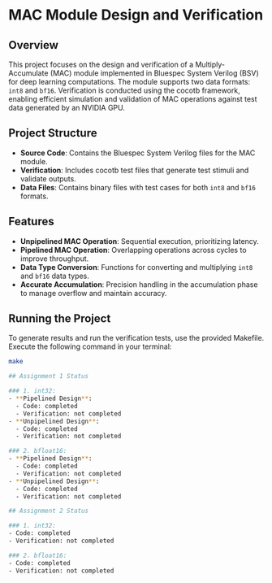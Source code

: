 # MAC Module Design and Verification

## Overview

This project focuses on the design and verification of a Multiply-Accumulate (MAC) module implemented in Bluespec System Verilog (BSV) for deep learning computations. The module supports two data formats: `int8` and `bf16`. Verification is conducted using the cocotb framework, enabling efficient simulation and validation of MAC operations against test data generated by an NVIDIA GPU.

## Project Structure

- **Source Code**: Contains the Bluespec System Verilog files for the MAC module.
- **Verification**: Includes cocotb test files that generate test stimuli and validate outputs.
- **Data Files**: Contains binary files with test cases for both `int8` and `bf16` formats.

## Features

- **Unpipelined MAC Operation**: Sequential execution, prioritizing latency.
- **Pipelined MAC Operation**: Overlapping operations across cycles to improve throughput.
- **Data Type Conversion**: Functions for converting and multiplying `int8` and `bf16` data types.
- **Accurate Accumulation**: Precision handling in the accumulation phase to manage overflow and maintain accuracy.

## Running the Project

To generate results and run the verification tests, use the provided Makefile. Execute the following command in your terminal:

```bash
make 

## Assignment 1 Status

### 1. int32:
- **Pipelined Design**:
  - Code: completed
  - Verification: not completed
- **Unpipelined Design**:
  - Code: completed
  - Verification: not completed

### 2. bfloat16:
- **Pipelined Design**:
  - Code: completed
  - Verification: not completed
- **Unpipelined Design**:
  - Code: completed
  - Verification: not completed

## Assignment 2 Status

### 1. int32:
- Code: completed
- Verification: not completed

### 2. bfloat16:
- Code: completed
- Verification: not completed

